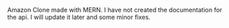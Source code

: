 Amazon Clone made with MERN. I have not created the documentation for the api. I will update it later and some minor fixes.
